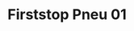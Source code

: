 ---
title: "Firststop Pneu 01"
url: /saint-genis-pouilly/firststop-pneu-01/
shop: réparation de voitures
---